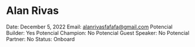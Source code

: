 # Alan Rivas

Date: December 5, 2022
Email: alanrivasfafafa@gmail.com
Potencial Builder: Yes
Potencial Champion: No
Potencial Guest Speaker: No
Potencial Partner: No
Status: Onboard